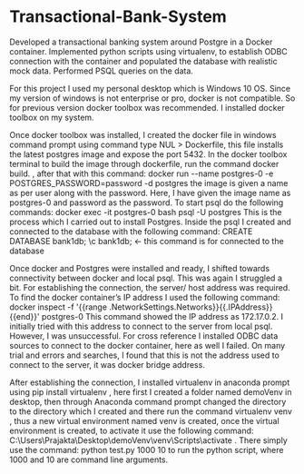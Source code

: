 # Transactional-Bank-System
Developed a transactional banking system around Postgre in a Docker container. Implemented python scripts using virtualenv, to establish ODBC connection with the container and populated the database with realistic mock data. Performed PSQL queries on the data.

For this project I used my personal desktop which is Windows 10 OS. Since my version of windows is not enterprise or pro, docker is not compatible. So for previous version docker toolbox was recommended. I installed docker toolbox on my system.

Once docker toolbox was installed, I created the docker file in windows command prompt using command type NUL > Dockerfile, this file installs the latest postgres image and expose the port 5432. In the docker toolbox terminal to build the image through dockerfile, run the command docker build.  , after that with this command:
docker run --name postgres-0 -e POSTGRES_PASSWORD=password -d postgres  the image is given a name as per user along with the password. Here, I have given the image name as postgres-0 and password as the password. To start psql do the following commands: 
docker exec -it postgres-0 bash
psql -U postgres 
This is the process which I carried out to install Postgres. Inside the psql I created and connected to the database with the following command: CREATE DATABASE bank1db;
\c bank1db;  <- this command is for connected to the database

Once docker and Postgres were installed and ready, I shifted towards connectivity between docker and local psql. This was again I struggled a bit. For establishing the connection, the server/ host address was required. To find the docker container’s IP address I used the following command: docker inspect -f '{{range .NetworkSettings.Networks}}{{.IPAddress}}{{end}}' postgres-0 
This command showed the IP address as 172.17.0.2. I initially tried with this address to connect to the server from local psql. However, I was unsuccessful. For cross reference I installed ODBC data sources to connect to the docker container, here as well I failed. On many trial and errors and searches, I found that this is not the address used to connect to the server, it was docker bridge address.

After establishing the connection, I installed virtualenv in anaconda prompt using pip install virtualenv , here first I created a folder named demoVenv in desktop, then through Anaconda command prompt changed the directory to the directory which I created and there run the command virtualenv venv , thus a new virtual environment named venv is created, once the virtual environment is created, to activate it use the following command: C:\Users\Prajakta\Desktop\demoVenv\venv\Scripts\activate . There simply use the command: python test.py 1000 10  to run the python script, where 1000 and 10 are command line arguments.
